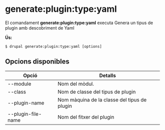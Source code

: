 # generate:plugin:type:yaml
El comandament **generate:plugin:type:yaml** executa Genera un tipus de plugin amb descobriment de Yaml

**Ús:**
```
$ drupal generate:plugin:type:yaml [options] 
```

## Opcions disponibles
Opció | Detalls
-------|-------------
--module | Nom del mòdul.
--class | Nom de classe del tipus de plugin
--plugin-name | Nom màquina de la classe del tipus de plugin
--plugin-file-name | Nom del fitxer del plugin
